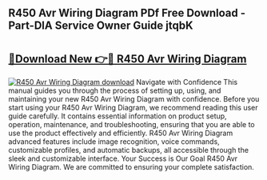 ## R450 Avr Wiring Diagram PDf Free Download - Part-DlA Service Owner Guide jtqbK

# <h2><a href="http://dfkfqj.blite.top/?on=R450+Avr+Wiring+Diagram">🔗Download New 👉🔴 R450 Avr Wiring Diagram</a></h2>

[![R450 Avr Wiring Diagram download](https://i.imgur.com/lujVjoI.png)](http://dfkfqj.blite.top/?on=R450+Avr+Wiring+Diagram)
Navigate with Confidence This manual guides you through the process of setting up, using, and maintaining your new R450 Avr Wiring Diagram with confidence. Before you start using your R450 Avr Wiring Diagram, we recommend reading this user guide carefully. It contains essential information on product setup, operation, maintenance, and troubleshooting, ensuring that you are able to use the product effectively and efficiently. R450 Avr Wiring Diagram advanced features include image recognition, voice commands, customizable profiles, and automatic backups, all accessible through the sleek and customizable interface. Your Success is Our Goal R450 Avr Wiring Diagram. We are committed to ensuring your complete satisfaction.

